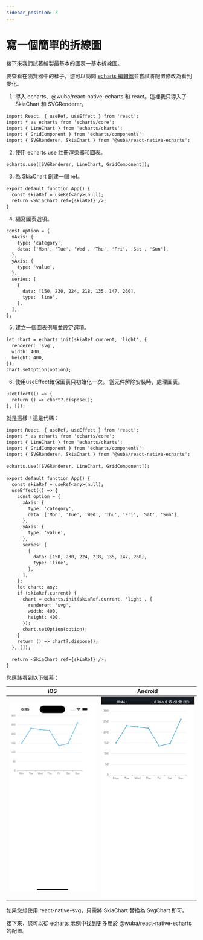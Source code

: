 ```yaml
---
sidebar_position: 3
---
```


# 寫一個簡單的折線圖

接下來我們試著繪製最基本的圖表—基本折線圖。

要查看在瀏覽器中的樣子，您可以訪問 [echarts 編輯器](https://echarts.apache.org/examples/en/editor.html?c=line-simple)並嘗試將配置修改為看到變化。

1. 導入 echarts、@wuba/react-native-echarts 和 react。這裡我只導入了 SkiaChart 和 SVGRenderer。

```tsx
import React, { useRef, useEffect } from 'react';
import * as echarts from 'echarts/core';
import { LineChart } from 'echarts/charts';
import { GridComponent } from 'echarts/components';
import { SVGRenderer, SkiaChart } from '@wuba/react-native-echarts';
```

2. 使用 echarts.use 註冊渲染器和圖表。

```tsx
echarts.use([SVGRenderer, LineChart, GridComponent]);
```

3. 為 SkiaChart 創建一個 ref。

```tsx
export default function App() {
  const skiaRef = useRef<any>(null);
  return <SkiaChart ref={skiaRef} />;
}
```

4. 編寫圖表選項。

```tsx
const option = {
  xAxis: {
    type: 'category',
    data: ['Mon', 'Tue', 'Wed', 'Thu', 'Fri', 'Sat', 'Sun'],
  },
  yAxis: {
    type: 'value',
  },
  series: [
    {
      data: [150, 230, 224, 218, 135, 147, 260],
      type: 'line',
    },
  ],
};
```

5. 建立一個圖表例項並設定選項。

```tsx
let chart = echarts.init(skiaRef.current, 'light', {
  renderer: 'svg',
  width: 400,
  height: 400,
});
chart.setOption(option);
```

6. 使用useEffect確保圖表只初始化一次。 當元件解除安裝時，處理圖表。

```tsx
useEffect(() => {
  return () => chart?.dispose();
}, []);
```

就是這樣！這是代碼：
```tsx
import React, { useRef, useEffect } from 'react';
import * as echarts from 'echarts/core';
import { LineChart } from 'echarts/charts';
import { GridComponent } from 'echarts/components';
import { SVGRenderer, SkiaChart } from '@wuba/react-native-echarts';

echarts.use([SVGRenderer, LineChart, GridComponent]);

export default function App() {
  const skiaRef = useRef<any>(null);
  useEffect(() => {
    const option = {
      xAxis: {
        type: 'category',
        data: ['Mon', 'Tue', 'Wed', 'Thu', 'Fri', 'Sat', 'Sun'],
      },
      yAxis: {
        type: 'value',
      },
      series: [
        {
          data: [150, 230, 224, 218, 135, 147, 260],
          type: 'line',
        },
      ],
    };
    let chart: any;
    if (skiaRef.current) {
      chart = echarts.init(skiaRef.current, 'light', {
        renderer: 'svg',
        width: 400,
        height: 400,
      });
      chart.setOption(option);
    }
    return () => chart?.dispose();
  }, []);

  return <SkiaChart ref={skiaRef} />;
}
```
您應該看到以下螢幕：

| iOS | Android |
| --- | --- |
| ![ios](./ios-line.png) | ![android](./android-line.jpg) |

如果您想使用 react-native-svg，只需將 SkiaChart 替換為 SvgChart 即可。

接下來，您可以從 [echarts 示例](https://echarts.apache.org/examples/en/index.html)中找到更多用於 @wuba/react-native-echarts 的配置。